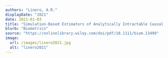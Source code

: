 ```yaml
---
authors: "Linero, A.R."
displayDate: "2021"
date: 2021-01-03
title: "Simulation-Based Estimators of Analytically Intractable Causal Effects"
blurb: "Biometrics"
source: "https://onlinelibrary.wiley.com/doi/pdf/10.1111/biom.13499"
image:
  url: /images/linero2021.jpg
  alt: "linero2021"
---
```

